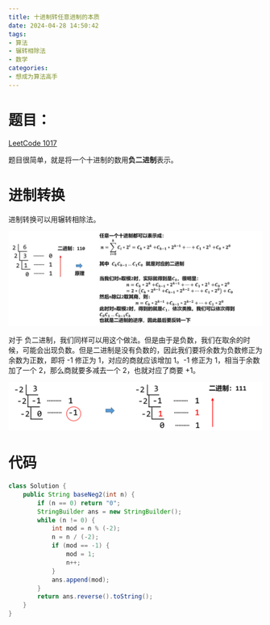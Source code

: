 ```yaml
---
title: 十进制转任意进制的本质
date: 2024-04-28 14:50:42
tags:
- 算法
- 辗转相除法
- 数学
categories:
- 想成为算法高手
---
```


# 题目：

[LeetCode 1017](https://leetcode.cn/problems/convert-to-base-2/description/)

题目很简单，就是将一个十进制的数用**负二进制**表示。



# 进制转换

进制转换可以用辗转相除法。

![进制转换原理解释](./十进制转任意进制的本质/十进制转任意进制原理.png)

对于 负二进制，我们同样可以用这个做法。但是由于是负数，我们在取余的时候，可能会出现负数。但是二进制是没有负数的，因此我们要将余数为负数修正为余数为正数，即将 -1 修正为 1，对应的商就应该增加 1。-1 修正为 1，相当于余数加了一个 2，那么商就要多减去一个 2，也就对应了商要 +1。

![进制转换原理解释](./十进制转任意进制的本质/十进制转负二进制.png)





# 代码

```java
class Solution {
    public String baseNeg2(int n) {
        if (n == 0) return "0";
        StringBuilder ans = new StringBuilder();
        while (n != 0) {
            int mod = n % (-2);
            n = n / (-2);
            if (mod == -1) {
                mod = 1;
                n++;
            }
            ans.append(mod);
        }
        return ans.reverse().toString(); 
    }
}
```





